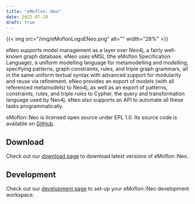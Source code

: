 ```yaml
---
title: "eMoflon::Neo"
date: 2022-07-18
draft: true
---
```


<!-- Copy-pasted from the old eMoflon webpage -->
{{< img src="/img/eMoflonLogoENeo.png" alt="" width="28%" >}}

eNeo supports model management as a layer over Neo4j, a fairly well-known graph database.
eNeo uses eMSL (the eMoflon Specification Language), a uniform modelling language for metamodelling and modelling, specifying patterns, graph constraints, rules, and triple graph grammars, all in the same uniform textual syntax with advanced support for modularity and reuse via refinement.
eNeo provides an export of models (with all referenced metamodels) to Neo4j, as well as an export of patterns, constraints, rules, and triple rules to Cypher, the query and transformation language used by Neo4j.
eNeo also supports an API to automate all these tasks programmatically.

<!-- The image has a slightly larger size compared to IBeX. -->

eMoflon::Neo is licensed open source under EPL 1.0.
Its source code is available on [GitHub](https://github.com/eMoflon/emoflon-neo).


## Download

Check out our [download page](../download#emoflonneo) to download latest versions of eMoflon::Neo.


## Development

Check out our [development page](../dev#emoflonneo) to set-up your eMoflon::Neo development workspace.
